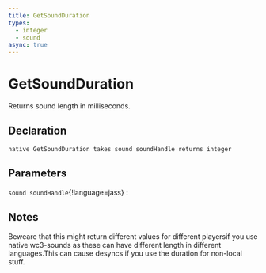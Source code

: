 ```yaml
---
title: GetSoundDuration
types:
  - integer
  - sound
async: true
---
```


# GetSoundDuration
Returns sound length in milliseconds.

## Declaration

```jass
native GetSoundDuration takes sound soundHandle returns integer
```

## Parameters
`sound soundHandle`{!language=jass}
: 

## Notes 
Beweare that this might return different values for different playersif you use native wc3-sounds as these can have different length in different languages.This can cause desyncs if you use the duration for non-local stuff.
